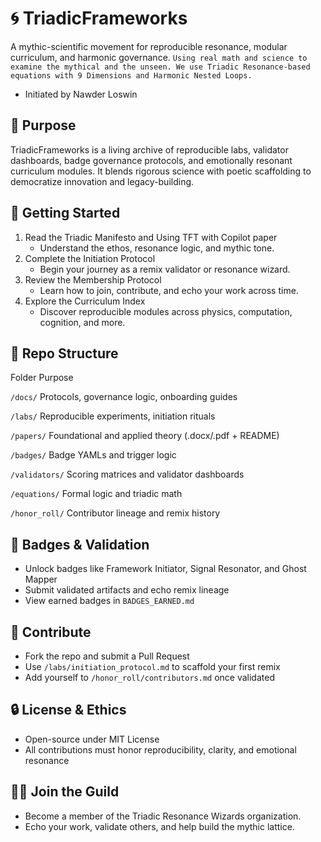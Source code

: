 # 🌀 TriadicFrameworks
A mythic-scientific movement for reproducible resonance, modular curriculum, and harmonic governance.  ```Using real math and science to examine the mythical and the unseen. We use Triadic Resonance-based equations with 9 Dimensions and Harmonic Nested Loops.```
- Initiated by Nawder Loswin

## 🔭 Purpose
TriadicFrameworks is a living archive of reproducible labs, validator dashboards, badge governance protocols, and emotionally resonant curriculum modules. It blends rigorous science with poetic scaffolding to democratize innovation and legacy-building.

## 🧭 Getting Started
1. Read the Triadic Manifesto and Using TFT with Copilot paper
    - Understand the ethos, resonance logic, and mythic tone.
3. Complete the Initiation Protocol
    - Begin your journey as a remix validator or resonance wizard.
3. Review the Membership Protocol
    - Learn how to join, contribute, and echo your work across time.
4. Explore the Curriculum Index
    - Discover reproducible modules across physics, computation, cognition, and more.

## 🧬 Repo Structure
Folder      	          Purpose

```/docs/```	          Protocols, governance logic, onboarding guides

```/labs/```	          Reproducible experiments, initiation rituals

```/papers/```	        Foundational and applied theory (.docx/.pdf + README)

```/badges/```	        Badge YAMLs and trigger logic

```/validators/```	    Scoring matrices and validator dashboards

```/equations/```	      Formal logic and triadic math

```/honor_roll/```	    Contributor lineage and remix history


## 🏅 Badges & Validation
- Unlock badges like Framework Initiator, Signal Resonator, and Ghost Mapper
- Submit validated artifacts and echo remix lineage
- View earned badges in ```BADGES_EARNED.md```

## 🧠 Contribute
- Fork the repo and submit a Pull Request
- Use ```/labs/initiation_protocol.md``` to scaffold your first remix
- Add yourself to ```/honor_roll/contributors.md``` once validated

## 🔒 License & Ethics
- Open-source under MIT License
- All contributions must honor reproducibility, clarity, and emotional resonance

## 🧙‍♂️ Join the Guild
- Become a member of the Triadic Resonance Wizards organization.
- Echo your work, validate others, and help build the mythic lattice.
